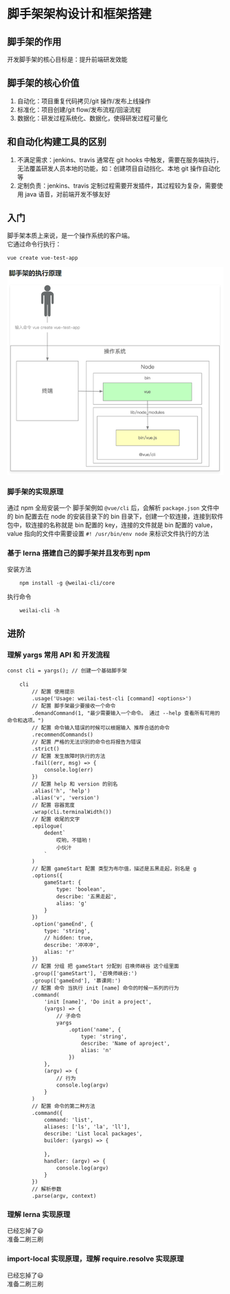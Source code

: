 # 脚手架架构设计和框架搭建

## 脚手架的作用

开发脚手架的核心目标是：提升前端研发效能

## 脚手架的核心价值

1. 自动化：项目重复代码拷贝/git 操作/发布上线操作
2. 标准化：项目创建/git flow/发布流程/回滚流程
3. 数据化：研发过程系统化、数据化，使得研发过程可量化

## 和自动化构建工具的区别

1. 不满足需求：jenkins、travis 通常在 git hooks 中触发，需要在服务端执行，无法覆盖研发人员本地的功能，如：创建项目自动挡化、本地 git 操作自动化等
2. 定制负责：jenkins、travis 定制过程需要开发插件，其过程较为复杂，需要使用 java 语音，对前端开发不够友好

## 入门

脚手架本质上来说，是一个操作系统的客户端。  
它通过命令行执行：
```
vue create vue-test-app
```
![](./images/02-img-01.png)
### 脚手架的实现原理

通过 npm 全局安装一个 脚手架例如 `@vue/cli` 后，会解析 `package.json` 文件中的 bin 配置去在 node 的安装目录下的 bin 目录下，创建一个软连接，连接到软件包中，软连接的名称就是 bin 配置的 key，连接的文件就是 bin 配置的 value，value 指向的文件中需要设置 `#! /usr/bin/env node` 来标识文件执行的方法

### 基于 lerna 搭建自己的脚手架并且发布到 npm
安装方法

```
    npm install -g @weilai-cli/core
```
执行命令
```
    weilai-cli -h
```

## 进阶

### 理解 yargs 常用 API 和 开发流程

```
const cli = yargs(); // 创建一个基础脚手架

    cli
        // 配置 使用提示
        .usage('Usage: weilai-test-cli [command] <options>')
        // 配置 脚手架最少要接收一个命令
        .demandCommand(1, "最少需要输入一个命令。 通过 --help 查看所有可用的命令和选项。")
        // 配置 命令输入错误的时候可以根据输入 推荐合适的命令
        .recommendCommands()
        // 配置 严格的无法识别的命令也将报告为错误
        .strict()
        // 配置 发生故障时执行的方法
        .fail((err, msg) => {
            console.log(err)
        })
        // 配置 help 和 version 的别名
        .alias('h', 'help')
        .alias('v', 'version')
        // 配置 容器宽度
        .wrap(cli.terminalWidth())
        // 配置 收尾的文字
        .epilogue(
            dedent`
                哎哟，不错哟！
                小伙汁
            `
        )
        // 配置 gameStart 配置 类型为布尔值，描述是五黑走起，别名是 g
        .options({
            gameStart: {
                type: 'boolean',
                describe: '五黑走起',
                alias: 'g'
            }
        })
        .option('gameEnd', {
            type: 'string',
            // hidden: true,
            describe: '冲冲冲',
            alias: 'r'
        })
        // 配置 分组 把 gameStart 分配到 召唤师峡谷 这个组里面
        .group(['gameStart'], '召唤师峡谷:')
        .group(['gameEnd'], '慕课网:')
        // 配置 命令 当执行 init [name] 命令的时候一系列的行为
        .command(
            'init [name]', 'Do init a project', 
            (yargs) => {
                // 子命令
                yargs
                    .option('name', {
                        type: 'string',
                        describe: 'Name of aproject',
                        alias: 'n'
                    })
            }, 
            (argv) => {
                // 行为
                console.log(argv)
            }
        )
        // 配置 命令的第二种方法
        .command({
            command: 'list',
            aliases: ['ls', 'la', 'll'],
            describe: 'List local packages',
            builder: (yargs) => {

            },
            handler: (argv) => {
                console.log(argv)
            }
        })
        // 解析参数
        .parse(argv, context)
```

### 理解 lerna 实现原理

已经忘掉了😃  
准备二刷三刷

### import-local 实现原理，理解 require.resolve 实现原理

已经忘掉了😃  
准备二刷三刷

